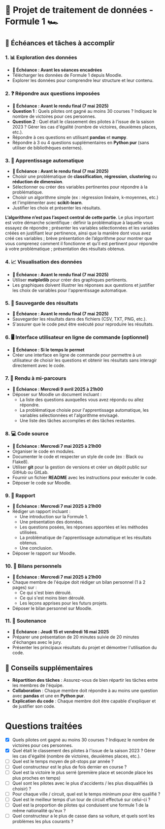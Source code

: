 # 🏁 Projet de traitement de données - Formule 1 🏎️

## 📅 Échéances et tâches à accomplir


### 1. **📊 Exploration des données**
   - **📅 Échéance : Avant les séances encadrées**
   - Télécharger les données de Formule 1 depuis Moodle.
   - Explorer les données pour comprendre leur structure et leur contenu.


### 2. **❓ Répondre aux questions imposées**
   - **📅 Échéance : Avant le rendu final (7 mai 2025)**
   - **Question 1** : Quels pilotes ont gagné au moins 30 courses ? Indiquez le nombre de victoires pour ces personnes.
   - **Question 2** : Quel était le classement des pilotes à l'issue de la saison 2023 ? Gérer les cas d'égalité (nombre de victoires, deuxièmes places, etc.).
   - Répondre à ces questions en utilisant **pandas** et **numpy**.
   - Répondre à 3 ou 4 questions supplémentaires en **Python pur** (sans utiliser de bibliothèques externes).


### 3. **🤖 Apprentissage automatique**
   - **📅 Échéance : Avant le rendu final (7 mai 2025)**
   - Choisir une problématique de **classification**, **régression**, **clustering** ou **réduction de dimension**.
   - Sélectionner ou créer des variables pertinentes pour répondre à la problématique.
   - Choisir un algorithme simple (ex : régression linéaire, k-moyennes, etc.) et l'implémenter avec **scikit-learn**.
   - Justifier les choix et présenter les résultats.

   **L’algorithme n’est pas l’aspect central de cette partie**. Le plus important est votre démarche scientifique : définir la problématique à laquelle vous essayez de répondre ; présenter les variables
   sélectionnées et les variables créées en justifiant leur pertinence, ainsi que la manière dont vous avez créé ces
   variables ; brève présentation de l’algorithme pour montrer que vous comprenez comment il fonctionne et
   qu’il est pertinent pour répondre à votre problématique ; présentation des résultats obtenus.


### 4. **📈 Visualisation des données**
   - **📅 Échéance : Avant le rendu final (7 mai 2025)**
   - Utiliser **matplotlib** pour créer des graphiques pertinents.
   - Les graphiques doivent illustrer les réponses aux questions et justifier les choix de variables pour l'apprentissage automatique.


### 5. **💾 Sauvegarde des résultats**
   - **📅 Échéance : Avant le rendu final (7 mai 2025)**
   - Sauvegarder les résultats dans des fichiers (CSV, TXT, PNG, etc.).
   - S'assurer que le code peut être exécuté pour reproduire les résultats.


### 6. **🖥️ Interface utilisateur en ligne de commande (optionnel)**
   - **📅 Échéance : Si le temps le permet**
   - Créer une interface en ligne de commande pour permettre à un utilisateur de choisir les questions et obtenir les résultats sans interagir directement avec le code.


### 7. **📝 Rendu à mi-parcours**
   - **📅 Échéance : Mercredi 9 avril 2025 à 21h00**
   - Déposer sur Moodle un document incluant :
     - La liste des questions auxquelles vous avez répondu ou allez répondre.
     - La problématique choisie pour l'apprentissage automatique, les variables sélectionnées et l'algorithme envisagé.
     - Une liste des tâches accomplies et des tâches restantes.


### 8. **💻 Code source**
   - **📅 Échéance : Mercredi 7 mai 2025 à 21h00**
   - Organiser le code en modules.
   - Documenter le code et respecter un style de code (ex : Black ou Flake8).
   - Utiliser **git** pour la gestion de versions et créer un dépôt public sur GitHub ou GitLab.
   - Fournir un fichier **README** avec les instructions pour exécuter le code.
   - Déposer le code sur Moodle.


### 9. **📄 Rapport**
   - **📅 Échéance : Mercredi 7 mai 2025 à 21h00**
   - Rédiger un rapport incluant :
     - Une introduction sur la Formule 1.
     - Une présentation des données.
     - Les questions posées, les réponses apportées et les méthodes utilisées.
     - La problématique de l'apprentissage automatique et les résultats obtenus.
     - Une conclusion.
   - Déposer le rapport sur Moodle.


### 10. **📝 Bilans personnels**
   - **📅 Échéance : Mercredi 7 mai 2025 à 21h00**
   - Chaque membre de l'équipe doit rédiger un bilan personnel (1 à 2 pages) sur :
     - Ce qui s'est bien déroulé.
     - Ce qui s'est moins bien déroulé.
     - Les leçons apprises pour les futurs projets.
   - Déposer le bilan personnel sur Moodle.


### 11. **🎤 Soutenance**
   - **📅 Échéance : Jeudi 15 et vendredi 16 mai 2025**
   - Préparer une présentation de 20 minutes suivie de 20 minutes d'échanges avec le jury.
   - Présenter les principaux résultats du projet et démontrer l'utilisation du code.


## 🚀 Conseils supplémentaires
- **Répartition des tâches** : Assurez-vous de bien répartir les tâches entre les membres de l'équipe.
- **Collaboration** : Chaque membre doit répondre à au moins une question avec **pandas** et une en **Python pur**.
- **Explication du code** : Chaque membre doit être capable d'expliquer et de justifier son code.

# Questions traitées
-[x] Quels pilotes ont gagné au moins 30 courses ? Indiquez le nombre de victoires pour ces personnes. 
-[x] Quel était le classement des pilotes à l'issue de la saison 2023 ? 
Gérer les cas d'égalité (nombre de victoires, deuxièmes places, etc.). 
-[ ] Quel est le temps moyen de pit-stops par année ?
-[ ] Quel constructeur est le plus de fois dernier en course ?
-[ ] Quel est la victoire le plus serré (première place et seconde place les plus proches en temps)
-[ ] Quel sont les pilotes avec le plus d'accidents / les plus disqualifiés (à choisir) ? 
-[ ] Pour chaque ville / circuit, quel est le temps minimum pour être qualifié ?
-[ ] Quel est le meilleur temps d'un tour de circuit effectué sur celui-ci ?
-[ ] Quel est la proportion de pilotes qui conduisent une formule 1 de la même nationalité qu'eux ?
-[ ] Quel constructeur a le plus de casse dans sa voiture, et quels sont les problèmes les plus courants ? 
